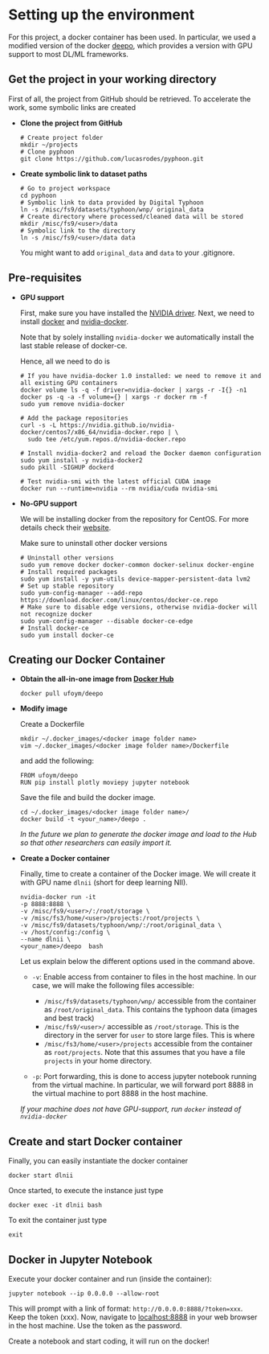 # Setting up the environment

For this project, a docker container has been used. In particular, we used a
modified version of the docker [deepo](https://github.com/ufoym/deepo), which
 provides a version with GPU support to most DL/ML frameworks. 


## Get the project in your working directory
    
First of all, the project from GitHub should be retrieved. To accelerate the 
work, some symbolic links are created 

*   **Clone the project from GitHub**

    ```
    # Create project folder
    mkdir ~/projects
    # Clone pyphoon
    git clone https://github.com/lucasrodes/pyphoon.git
    ```
    
*   **Create symbolic link to dataset paths**

    ```
    # Go to project workspace
    cd pyphoon
    # Symbolic link to data provided by Digital Typhoon
    ln -s /misc/fs9/datasets/typhoon/wnp/ original_data
    # Create directory where processed/cleaned data will be stored
    mkdir /misc/fs9/<user>/data
    # Symbolic link to the directory
    ln -s /misc/fs9/<user>/data data
    ```
    
    You might want to add `original_data` and `data` to your .gitignore.
    
    
## Pre-requisites

*   **GPU support**

    First, make sure you have installed the [NVIDIA driver](https://github.com/NVIDIA/nvidia-docker/wiki/Frequently-Asked-Questions#how-do-i-install-the-nvidia-driver).
    Next, we need to install [docker](https://docs.docker.com/install/linux/docker-ce/centos/) and 
    [nvidia-docker](https://github.com/NVIDIA/nvidia-docker). 
    
    Note that by solely installing `nvidia-docker` we automatically install the 
    last stable release of docker-ce.
    
    Hence, all we need to do is
    
    ```
    # If you have nvidia-docker 1.0 installed: we need to remove it and all existing GPU containers
    docker volume ls -q -f driver=nvidia-docker | xargs -r -I{} -n1 docker ps -q -a -f volume={} | xargs -r docker rm -f
    sudo yum remove nvidia-docker
    
    # Add the package repositories
    curl -s -L https://nvidia.github.io/nvidia-docker/centos7/x86_64/nvidia-docker.repo | \
      sudo tee /etc/yum.repos.d/nvidia-docker.repo
    
    # Install nvidia-docker2 and reload the Docker daemon configuration
    sudo yum install -y nvidia-docker2
    sudo pkill -SIGHUP dockerd
    
    # Test nvidia-smi with the latest official CUDA image
    docker run --runtime=nvidia --rm nvidia/cuda nvidia-smi
    ```

*   **No-GPU support**
    
    We will be installing docker from the repository for CentOS. For more 
    details check their [website](https://docs.docker.com/install/linux/docker-ce/centos/#install-using-the-repository).
    
    Make sure to uninstall other docker versions
    
    ```
    # Uninstall other versions
    sudo yum remove docker docker-common docker-selinux docker-engine
    # Install required packages
    sudo yum install -y yum-utils device-mapper-persistent-data lvm2
    # Set up stable repository
    sudo yum-config-manager --add-repo https://download.docker.com/linux/centos/docker-ce.repo
    # Make sure to disable edge versions, otherwise nvidia-docker will not recognize docker
    sudo yum-config-manager --disable docker-ce-edge
    # Install docker-ce
    sudo yum install docker-ce
    ```


## Creating our Docker Container

*  **Obtain the all-in-one image from [Docker Hub](https://hub.docker.com/r/ufoym/deepo)**
    
    ```
    docker pull ufoym/deepo
    ```
    
*  **Modify image**
    
    Create a Dockerfile

    ```
    mkdir ~/.docker_images/<docker image folder name>
    vim ~/.docker_images/<docker image folder name>/Dockerfile
    ```
    
    and add the following:
    
    ```
    FROM ufoym/deepo
    RUN pip install plotly moviepy jupyter notebook
    ```
    
    Save the file and build the docker image.
    
    ```
    cd ~/.docker_images/<docker image folder name>/
    docker build -t <your_name>/deepo .
    ```
    
    *In the future we plan to generate the docker image and load to the Hub 
    so that other researchers can easily import it.*

*  **Create a Docker container**
    
    Finally, time to create a container of the Docker image. We will create 
    it with GPU name `dlnii` (short for deep learning NII). 
    
    ```
    nvidia-docker run -it 
    -p 8888:8888 \
    -v /misc/fs9/<user>/:/root/storage \
    -v /misc/fs3/home/<user>/projects:/root/projects \
    -v /misc/fs9/datasets/typhoon/wnp/:/root/original_data \
    -v /host/config:/config \
    --name dlnii \
    <your_name>/deepo  bash
    ```
    
    Let us explain below the different options used in the command above.
    
    - `-v`: Enable access from container to files in the host machine.
        In our case, we will make the following files accessible:
    
        - `/misc/fs9/datasets/typhoon/wnp/` accessible from the container as 
        `/root/original_data`. This contains the typhoon data (images and best 
        track)
        - `/misc/fs9/<user>/` accessible as `/root/storage`. This is the 
        directory in the server for `user` to store large files. This is where 
        - `/misc/fs3/home/<user>/projects` accessible from the container as 
        `root/projects`. Note that this assumes that you have a file `projects` 
        in your home directory.
        
    - `-p`: Port forwarding, this is done to access jupyter notebook running 
    from the virtual machine. In particular, we will forward port 8888 in the
     virtual machine to port 8888 in the host machine.
    
    *If your machine does not have GPU-support, run `docker` instead of 
    `nvidia-docker`*

## Create and start Docker container
    
Finally, you can easily instantiate the docker container  

```
docker start dlnii
```

Once started, to execute the instance just type

```
docker exec -it dlnii bash
```

To exit the container just type

```
exit
```

## Docker in Jupyter Notebook

Execute your docker container and run (inside the container):

```
jupyter notebook --ip 0.0.0.0 --allow-root
```

This will prompt with a link of format: `http://0.0.0.0:8888/?token=xxx`. 
Keep the token (xxx). Now, navigate to [localhost:8888](localhost:8888) in 
your web browser in the host machine. Use the token as the password.

Create a notebook and start coding, it will run on the docker!

    
